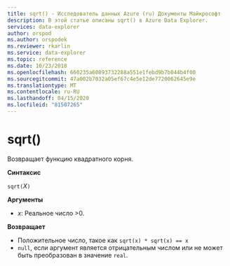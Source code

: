 ```yaml
---
title: sqrt() - Исследователь данных Azure (ru) Документы Майкрософт
description: В этой статье описаны sqrt() в Azure Data Explorer.
services: data-explorer
author: orspod
ms.author: orspodek
ms.reviewer: rkarlin
ms.service: data-explorer
ms.topic: reference
ms.date: 10/23/2018
ms.openlocfilehash: 660235a60893732288a551e1febd9b7b044b4f00
ms.sourcegitcommit: 47a002b7032a05ef67c4e5e12de7720062645e9e
ms.translationtype: MT
ms.contentlocale: ru-RU
ms.lasthandoff: 04/15/2020
ms.locfileid: "81507265"
---
```

# <a name="sqrt"></a>sqrt()

Возвращает функцию квадратного корня.  

**Синтаксис**

`sqrt(`*X*`)`

**Аргументы**

* *x*: Реальное число >0.

**Возвращает**

* Положительное число, такое как `sqrt(x) * sqrt(x) == x`
* `null`, если аргумент является отрицательным числом или не может быть преобразован в значение `real`. 